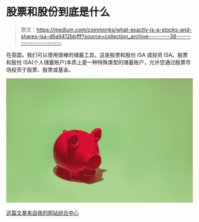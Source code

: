 # 股票和股份到底是什么

> 原文：<https://medium.com/coinmonks/what-exactly-is-a-stocks-and-shares-isa-d6a9412bbfff?source=collection_archive---------38----------------------->

在英国，我们可以使用很棒的储蓄工具。这是股票和股份 ISA 或投资 ISA。股票和股份 ISA(个人储蓄账户)本质上是一种特殊类型的储蓄账户，允许您通过股票市场投资于股票、股票或基金。

![](img/906706f189a917cd7bdc211c1b5d93d0.png)

[这篇文章来自我的网站组合中心](http://www.portfolio-hub.co.uk)